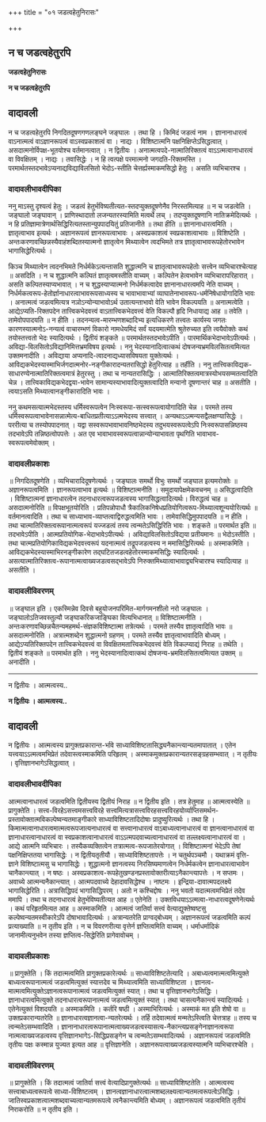 +++
title = "०१ जडत्वहेतुनिरासः"

+++


## न च जडत्वहेतुरपि

**जडत्वहेतुनिरासः**

**न च जडत्वहेतुरपि**

## **वादावली**

न च जडत्वहेतुरपि निगदितदूषणगणलङ्घने जङ्घालः । तथा हि । किमिदं जडत्वं नाम । ज्ञानानाधारत्वं वाऽनात्मत्वं वाऽज्ञानरूपत्वं वाऽस्वप्रकाशत्वं वा । नाद्यः । विशिष्टात्मनि पक्षनिक्षिप्तेऽसिद्धत्वात् । असदात्मनोर्विपक्ष-भूतयोश्च वर्तमानत्वात् । न द्वितीयः । अनात्मत्वपदे-नात्मातिरिक्तत्वं वाऽऽत्मत्वानाधारत्वं वा विवक्षितम् । नाद्यः । तवासिद्धेः । न हि त्वत्पक्षे परमात्मनो जगदति-रिक्तमस्ति । परमार्थतस्तदभावेऽप्यनाद्यविद्याविलसितो भेदोऽ-स्तीति चेत्तर्ह्यस्माकमसिद्धो हेतुः । असति व्यभिचारश्च ।

### **वादावलीभावदीपिका**

ननु माऽस्तु दृश्यत्वं हेतुः । जडत्वं हेतुर्भविष्यतीत्यत-स्तदप्युक्तदूषणेनैव निरस्तमित्याह ॥ न च जडत्वेति । जङ्घालो जङ्घावान् । प्राणिस्थादातो लजन्यतरस्यामिति मत्वर्थे लच् । तदप्युक्तदूषणानि नातिक्रमेदित्यर्थः । न हि प्रतिज्ञामात्रेणार्थसिद्धिरित्यतस्तान्युपपादयितुं प्रतिजानीते ॥ तथा हीति ॥ ज्ञानानाधारत्वमिति । ज्ञातृत्वाभाव इत्यर्थः । अज्ञानरूपत्वं ज्ञानरूपत्वाभावः । अस्वप्रकाशत्वं स्वप्रकाशत्वाभावः ॥ विशिष्टेति । अन्तःकरणावच्छिन्नस्यैवाहंशब्दितस्यात्मनो ज्ञातृत्वेन मिथ्यात्वेन त्वदभिमते तत्र ज्ञातृत्वाभावरूपहेतोरभावेन भागासिद्धेरित्यर्थः ।

किञ्च मिथ्यात्वेन त्वदनभिमते निर्धर्मकेऽत्यन्तासति शुद्धात्मनि च ज्ञातृत्वाभावरूपहेतोः सत्त्वेन व्यभिचारश्चेत्याह ॥ असदिति । न च शुद्धात्मनि कल्पितं ज्ञातृत्वमस्तीति वाच्यम् । कल्पितेन हेत्वभावेन व्यभिचारापरिहारात् । असति कल्पितस्याप्यभावात् । न च शुद्धस्याप्यात्मनो निर्धर्मकत्वादेव ज्ञानानाधारत्वमपि नेति वाच्यम् । निर्धर्मकत्वरूप-हेतोर्ज्ञानाधारत्वाभावरूपसाध्यस्य च भावाभावाभ्यां व्याघातेनाभावरूप-धर्मनिषेधायोगादिति भावः । अनात्मत्वं जडत्वमित्यत्र नञोऽन्योन्याभावोऽर्थ उतात्यन्ताभावो वेति भावेन विकल्पयति ॥ अनात्मत्वेति । आद्येऽप्यति-रिक्तपदेन तात्त्विकभेदवत्त्वं वाऽतात्त्विकभेदवत्त्वं वेति विकल्पौ हृदि निधायाद्य आह ॥ तवेति । तामेवोपपादयति ॥ न हीति । तदनन्यत्व-मारम्भणशब्दादिभ्य इत्यधिकरणे तत्त्वतः कार्यस्य जगतः कारणस्यात्मनोऽ-नन्यत्वं वाचारम्भणं विकारो नामधेयमिदं सर्वं यदयमात्मेति श्रुतेरुच्यत इति त्वयैवोक्तेः कथं तयोस्तत्त्वतो भेदः स्यादित्यर्थः । द्वितीयं शङ्कते ॥ परमार्थतस्तदभावेऽपीति । पारमार्थिकभेदाभावेऽपीत्यर्थः । अविद्या-विलसितोऽविद्यानिमित्तभ्रमविषय इत्यर्थः । ननु भेदस्यानादित्वात्कथं दोषजन्यभ्रमविलसितत्वमित्यत उक्तमनादीति । अविद्याया अप्यनादि-त्वादनाद्यध्यासविषयता युक्तेत्यर्थः । आविद्यकभेदस्यास्माभिर्जगदात्मनोर-नङ्गीकारादन्यतरासिद्धो हेतुरित्याह ॥ तर्हीति । ननु तात्त्विकाविद्यक-साधारण्येनात्मातिरिक्तत्वमात्रं हेतुरस्तु । तथा च नान्यतरासिद्धिः । आत्मातिरिक्तत्वमात्रस्योभयसम्मतत्वादिति चेन्न । तात्त्विकाविद्यकभेदद्वया-भावेन सामान्यस्याभावादित्युक्तत्वादिति मन्वानो दूषणान्तरं चाह ॥ असतीति । त्वयाऽसति मिथ्यात्वानङ्गीकारादिति भावः ।

ननु कथमसत्यात्मभेदस्तस्य धर्मिस्वरूपत्वेन निःस्वरूपा-सत्स्वरूपत्वायोगादिति चेन्न । परमते तस्य धर्मिस्वरूपत्वाभावेनासन्नात्मेत्य-बाधितप्रतीत्याऽऽत्मभेदस्य सत्त्वात् । अन्यथाऽऽत्मन्यसद्वैलक्षण्यासिद्धेः । पररीत्या च तस्योपपादनात् । यद्वा सस्वरूपभावाभावनिष्ठभेदस्य तदुभयस्वरूपत्वेऽपि निःस्वरूपासन्निष्ठस्य तदभावेऽपि तन्निष्ठत्वोपपत्तेः । अत एव भावाभावस्वरूपत्वान्नान्योन्याभावता पृथगिति भावाभाव-स्वरूपत्वमेवोक्तम् ।

### **वादावलीप्रकाशः**

॥ निगदितदूषणेति । व्यभिचारादिदूषणेत्यर्थः । जङ्घालः समर्थो विभुः समर्थो जङ्घाल इत्यमरोक्तेः ॥ अज्ञानरूपत्वमिति । ज्ञानरूपत्वाभाव इत्यर्थः ॥ विशिष्टात्मनीति । समुदायापेक्षमेकवचनम् ॥ असिद्धत्वादिति । विशिष्टात्मनां ज्ञानाधारत्वेन तदनाधारत्वरूपजडत्वस्य भागासिद्धत्वादित्यर्थः। विरुद्धत्वं चाह ॥ असदात्मनोरिति ॥ विपक्षभूतयोरिति । प्रतिपन्नोपाधौ त्रैकालिकनिषेधप्रतियोगित्वरूप-मिथ्यात्वशून्ययोरित्यर्थः ॥ वर्तमानत्वादिति । तथा च साध्याभाव-व्याप्तत्वाद्विरुद्धत्वमिति भावः । तामेवासिद्धिमुपपादयति ॥ न हीति । तथा चात्मातिरिक्तत्वरूपानात्मत्वरूपं यज्जडत्वं तस्य त्वन्मतेऽसिद्धिरिति भावः । शङ्कते ॥ परमार्थत इति ॥ तदभावेऽपीति । आत्मप्रतियोगिक-भेदाभावेऽपीत्यर्थः । अविद्याविलसितोऽविद्यया प्रतीयमानः ॥ भेदोऽस्तीति । तथा चात्मप्रतियोगिकाविद्यकभेदवत्त्वरूपं यदनात्मत्वं तद्रूपजडत्वस्य न ममासिद्धिरित्यर्थः ॥ अस्माकमिति । आविद्यकभेदस्यास्माभिरनङ्गीकारेण तद्घटितजडत्वहेतोरस्माकमसिद्धिः स्यादित्यर्थः । असत्यात्मातिरिक्तत्व-रूपानात्मत्वाख्यजडत्वसद्भावेऽपि निरुक्तमिथ्यात्वाभावाद्व्यभिचारश्च स्यादित्याह ॥ असतीति ।

### **वादावलीविवरणम्**

॥ जङ्घाल इति । एकस्मिन्नेव दिवसे बहुयोजनपरिमित-मार्गगमनशीलो नरो जङ्घालः । जङ्घालोऽतिजवस्तुल्यौ जङ्घाकरिकजाङ्घिका वित्यभिधानात् ॥ विशिष्टात्मनीति । अन्तःकरणावच्छिन्नचैतन्यमहमर्थ-संज्ञकविशिष्टात्मा तत्रेत्यर्थः । परमते तस्यैव ज्ञातृत्वादिति भावः ॥ असदात्मनोरिति । अत्रात्मशब्देन शुद्धात्मनो ग्रहणम् । परमते तस्यैव ज्ञातृत्वाभावादिति बोध्यम् । आद्येऽप्यतिरिक्तपदेन तात्त्विकभेदवत्त्वं वा विवक्षितमतात्त्विकभेदवत्त्वं वेति विकल्प्याद्यं निराह ॥ तथेति । द्वितीयं शङ्कते ॥ परमार्थत इति । ननु भेदस्यानादित्वात्कथं दोषजन्य-भ्रमविलसितत्वमित्यत उक्तम् ॥ अनादीति ।

------------------------------------------------------------------------

न द्वितीयः । आत्मत्वस्य..

**न द्वितीयः । आत्मत्वस्य..**

## **वादावली**

न द्वितीयः । आत्मत्वस्य प्रागुक्तप्रकारान्त-र्भावे साध्याविशिष्टतासिद्ध्यनैकान्त्यान्यतमापातात् । एतेन यत्त्वयाऽऽत्मत्वमभिप्रेतं तदेवास्त्वस्माकमिति परिहृतम् । अस्माकमुक्तप्रकारान्यतरसङ्ग्रहसम्भवात् । न तृतीयः । वृत्तिज्ञानभागेऽसिद्धत्वात् ।

### **वादावलीभावदीपिका**

आत्मत्वानाधारत्वं जडत्वमिति द्वितीयस्य द्वितीयं निराह ॥ न द्वितीय इति । तत्र हेतुमाह ॥ आत्मत्वस्येति ॥ प्रागुक्तेति । सत्त्व-विरहेऽसत्त्वमसत्त्वविरहे सत्त्वमित्यत्रासत्त्वविरहसत्त्वविरहयोर्व्याप्तिसमर्थन-प्रस्तावोक्तात्मविकल्पेष्वन्यतमाङ्गीकारे साध्याविशिष्टतादिदोषाः प्रादुष्युरित्यर्थः । तथा हि । किमात्मत्वानाधारत्वमात्मत्वरूपजात्यनाधारत्वं वा सत्त्वानाधारत्वं वाऽबाध्यत्वानाधारत्वं वा ज्ञानत्वानाधारत्वं वा ज्ञानाधारत्वानाधारत्वं वा स्वप्रकाशत्वानाधारत्वं वाऽऽत्मपदवाच्यत्वानाधारत्वं वा तल्लक्ष्यत्वानाधारत्वं वा । आद्ये आत्मनि व्यभिचारः । तस्यैकव्यक्तित्वेन तत्रात्मत्व-रूपजातेरयोगात् । विशिष्टात्मनां भेदेऽपि तेषां पक्षनिक्षिप्ततया भागासिद्धेः । न द्वितीयतृतीयौ । साध्याविशिष्टतापत्तेः । न चतुर्थपञ्चमौ । यथाक्रमं वृत्ति-ज्ञाने विशिष्टात्मसु च भागासिद्धेः । शुद्धात्मनो ज्ञानत्वस्य निरसिष्यमाणत्वेन निर्धर्मकत्वेन ज्ञानाधारत्वाभावेन चानैकान्त्यात् । न षष्ठः । अस्वप्रकाशत्व-रूपहेतुखण्डनप्रस्तावोक्तरीत्याऽनैकान्त्यापत्तेः । न सप्तमः । अवाच्ये आत्मन्यनैकान्त्यात् । आत्मपदवाच्ये देहादावसिद्धेश्च । नाष्टमः । इन्द्रिया-दावात्मपदलक्ष्ये भागासिद्धेरिति । अत्रासिद्धिपदं भागासिद्धिपरम् । अतो न कश्चिद्दोषः । ननु भवतो यदात्मत्वमभिप्रेतं तदेव ममापि । तथा च तदनाधारत्वं हेतुर्भविष्यतीत्यत आह ॥ एतेनेति । उक्तविधयाऽऽत्मत्वा-नाधारत्वदूषणेनेत्यर्थः । कथं परिहृतमित्यत आह ॥ अस्माकमिति । आत्मत्वं जातिर्वा सत्त्वं वेत्याद्युक्तेष्वष्टसु कल्पेष्वन्यतमस्वीकारेऽपि दोषाभावादित्यर्थः । अत्रान्यतरेति प्राग्वद्बोध्यम् । अज्ञानरूपत्वं जडत्वमिति कल्पं प्रत्याख्याति ॥ न तृतीय इति । न च विवरणरीत्या वृत्तेर्न ज्ञप्तित्वमिति वाच्यम् । धर्माधर्मादिकं जानामीत्यनुभवेन तस्या ज्ञप्तित्व-सिद्धेरिति प्रागेवावोचम् ।

### **वादावलीप्रकाशः**

॥ प्रागुक्तेति । किं तदात्मत्वमिति प्रागुक्तप्रकारेत्यर्थः ॥ साध्याविशिष्टतेत्यादि । अबाध्यत्वमात्मत्वमित्युक्ते बाध्यत्वरूपानात्मत्वं जडत्वमित्युक्तं स्यात्तदेव च मिथ्यात्वमिति साध्याविशिष्टता । ज्ञानत्व-मात्मत्वमित्युक्तेऽज्ञानत्वरूपानात्मत्वं जडत्वमित्युक्तं स्यात् । तथा च वृत्तिज्ञानभागेऽसिद्धिः । ज्ञानाधारत्वमित्युक्ते तदनाधारत्वरूपानात्मत्वं जडत्वमित्युक्तं स्यात् । तथा चासत्यनैकान्त्यं स्यादित्यर्थः । एतेनेत्युक्तं विशदयति ॥ अस्माकमिति । कर्तरि षष्ठी । अस्माभिरित्यर्थः । अस्माकं मत इति शेषो वा ॥ उक्तप्रकारान्यतरेति ॥ ज्ञानाधारत्वज्ञानत्वा-न्यतरेत्यर्थः । तर्हि तदेवात्मत्वं मन्मतेऽस्त्विति चेत्तत्राह ॥ तस्य च त्वन्मतेऽसम्भवादिति । ज्ञानानाधारत्वरूपानात्मत्वाख्यजडत्वस्यासत्य-नैकान्त्यप्रसङ्गेनाज्ञानत्वरूपा नात्मत्वाख्यजडत्वस्य वृत्तिज्ञानभागेऽ-सिद्धिप्रसङ्गेन च त्वन्मतेऽसम्भवादित्यर्थः । अज्ञानरूपत्वं जडत्वमिति तृतीयः पक्षः कस्मान्न युज्यत इत्यत आह ॥ वृत्तिज्ञानेति । अज्ञानरूपत्वाख्यजडत्वस्यात्मनि व्यभिचारश्चेति ।

### **वादावलीविवरणम्**

॥ प्रागुक्तेति । किं तदात्मत्वं जातिर्वा सत्त्वं वेत्यादिप्रागुक्तेत्यर्थः ॥ साध्याविशिष्टतेति । आत्मत्वस्य सत्त्वाबाध्यत्वरूपत्वे साध्या-विशिष्टत्वम् । ज्ञानत्वज्ञानाधारत्वात्मशब्दलक्ष्यत्वान्यतमत्वरूपत्वेऽसिद्धिः । जातिस्वप्रकाशत्वात्मशब्दवाच्यत्वान्यतमरूपत्वे त्वनैकान्त्यमिति बोध्यम् । अज्ञानरूपत्वं जडत्वमिति तृतीयं निराकरोति ॥ न तृतीय इति ।

